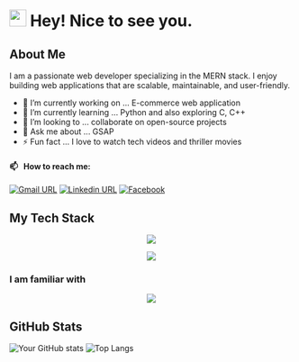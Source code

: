 
<h1>
  <img src="https://emojis.slackmojis.com/emojis/images/1531849430/4246/blob-sunglasses.gif?1531849430" width="30"/> Hey! Nice to see you.
</h1>

## About Me

I am a passionate web developer specializing in the MERN stack. I enjoy building web applications that are scalable, maintainable, and user-friendly. 

- 🔭 I’m currently working on ... E-commerce web application
- 🌱 I’m currently learning ... Python and also exploring C, C++
- 👯 I’m looking to ... collaborate on open-source projects
- 💬 Ask me about ... GSAP
- ⚡ Fun fact ... I love to watch tech videos and thriller movies

#### 📫 &nbsp; How to reach me:
[![Gmail URL](https://img.shields.io/badge/social--badge?style=social&label=email&logo=gmail&logoSize=30)](mailto:developernihar@gmail.com)
[![Linkedin URL](https://img.shields.io/badge/social--badge?style=social&label=linkedin&logo=linkedin&logoSize=30)](https://www.linkedin.com/in/developer-nihar/)
[![Facebook](https://img.shields.io/badge/social--badge?style=social&label=Facebook&logo=facebook&logoSize=30)](https://www.facebook.com/niharmondal.01/)



## My Tech Stack
<p align="center">
  <a href="https://skillicons.dev">
    <img src="https://skillicons.dev/icons?i=html,css,tailwind,bootstrap,js,ts,react,nextjs,redux," />
  </a>
</p>
<p align="center">
  <a href="https://skillicons.dev">
    <img src="https://skillicons.dev/icons?i=firebase,nodejs,express,prisma,mongodb,postgres" />
  </a>
</p>

### I am familiar with
<p align="center">
  <a href="https://skillicons.dev">
    <img src="https://skillicons.dev/icons?i=py,c,cpp,graphql" />
  </a>
</p>

## GitHub Stats

![Your GitHub stats](https://github-readme-stats.vercel.app/api?username=NiharMondal&show_icons=true&theme=radical)
![Top Langs](https://github-readme-stats.vercel.app/api/top-langs/?username=NiharMondal&layout=compact&theme=radical)
